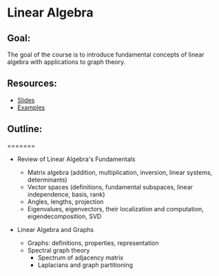 # Linear Algebra

## Goal:
The goal of the course is to introduce fundamental concepts of linear algebra
with applications to graph theory.

## Resources:
* [Slides](slides.pdf)
* [Examples](examples.zip)

## Outline:
=======
* Review of Linear Algebra's Fundamentals
  * Matrix algebra (addition, multiplication, inversion, linear systems, determinants)
  * Vector spaces (definitions, fundamental subspaces, linear independence, basis, rank)
  * Angles, lengths, projection
  * Eigenvalues, eigenvectors, their localization and computation, eigendecomposition, SVD

* Linear Algebra and Graphs
  * Graphs: definitions, properties, representation
  * Spectral graph theory
    - Spectrum of adjacency matrix
    - Laplacians and graph partitioning

